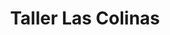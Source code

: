 ---
title: "Taller Las Colinas"
url: /santa-tecla/taller-las-colinas/
shop: reparación de automóviles
---